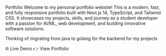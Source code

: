 Portfolio
Welcome to my personal portfolio website! This is a modern, fast, and fully responsive portfolio built with Next.js 14, TypeScript, and Tailwind CSS. It showcases my projects, skills, and journey as a student developer with a passion for AI/ML, web development, and building innovative software solutions.

Thinking of migrating from java to golang for the backend for my projects

🌐 Live Demo
👉 View Portfolio
